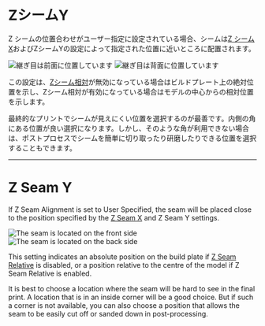 ZシームY
====
Z シームの位置合わせがユーザー指定に設定されている場合、シームは[Z シームX](z_seam_x.md)およびZシームYの設定によって指定された位置に近いところに配置されます。

![継ぎ目は前面に位置しています](../images/z_seam_y_front.png)
![継ぎ目は背面に位置しています](../images/z_seam_y_back.png)

この設定は、[Zシーム相対](z_seam_relative.md)が無効になっている場合はビルドプレート上の絶対位置を示し、Zシーム相対が有効になっている場合はモデルの中心からの相対位置を示します。

最終的なプリントでシームが見えにくい位置を選択するのが最善です。内側の角にある位置が良い選択になります。しかし、そのような角が利用できない場合は、ポストプロセスでシームを簡単に切り取ったり研磨したりできる位置を選択することもできます。

---

Z Seam Y
====
If Z Seam Alignment is set to User Specified, the seam will be placed close to the position specified by the [Z Seam X](z_seam_x.md) and Z Seam Y settings.

![The seam is located on the front side](../images/z_seam_y_front.png)
![The seam is located on the back side](../images/z_seam_y_back.png)

This setting indicates an absolute position on the build plate if [Z Seam Relative](z_seam_relative.md) is disabled, or a position relative to the centre of the model if Z Seam Relative is enabled.

It is best to choose a location where the seam will be hard to see in the final print. A location that is in an inside corner will be a good choice. But if such a corner is not available, you can also choose a position that allows the seam to be easily cut off or sanded down in post-processing.